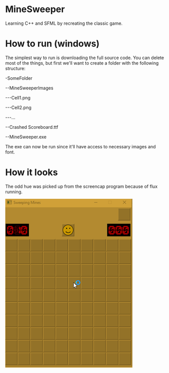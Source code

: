# MineSweeper
Learning C++ and SFML by recreating the classic game.

# How to run (windows)
The simplest way to run is downloading the full source code. You can delete most of the things, but first we'll want to create a folder with the following structure:

-SomeFolder

--MineSweeperImages

---Cell1.png

---Cell2.png

---...

--Crashed Scoreboard.ttf

--MineSweeper.exe

The exe can now be run since it'll have access to necessary images and font.

# How it looks
The odd hue was picked up from the screencap program because of flux running.

![Example](https://github.com/keenanmcnamara12/MineSweeper/blob/master/Example.gif)
